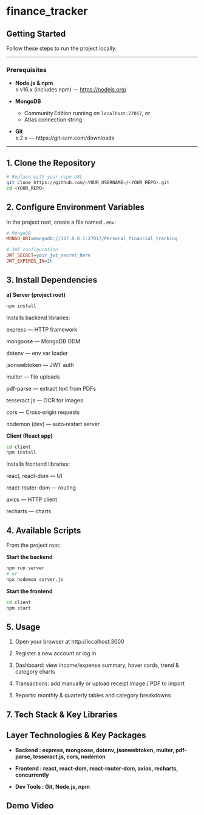 # finance_tracker

## Getting Started

Follow these steps to run the project locally.

---

### Prerequisites

- **Node.js & npm**  
  ≥ v16.x (includes npm) — https://nodejs.org/

- **MongoDB**  
  - Community Edition running on `localhost:27017`, or  
  - Atlas connection string  

- **Git**  
  ≥ 2.x — https://git‑scm.com/downloads

---

## 1. Clone the Repository

```bash
# Replace with your repo URL
git clone https://github.com/<YOUR_USERNAME>/<YOUR_REPO>.git
cd <YOUR_REPO>
````

## 2. Configure Environment Variables

In the project root, create a file named `.env`:

```ini
# MongoDB
MONGO_URI=mongodb://127.0.0.1:27017/Personal_financial_tracking

# JWT configuration
JWT_SECRET=your_jwt_secret_here
JWT_EXPIRES_IN=2h
````

## 3. Install Dependencies
**a) Server (project root)**
````bash
npm install
````
Installs backend libraries:

express — HTTP framework

mongoose — MongoDB ODM

dotenv — env var loader

jsonwebtoken — JWT auth

multer — file uploads

pdf-parse — extract text from PDFs

tesseract.js — OCR for images

cors — Cross‑origin requests

nodemon (dev) — auto‑restart server

**Client (React app)**
````bash
cd client
npm install
````
Installs frontend libraries:

react, react-dom — UI

react-router-dom — routing

axios — HTTP client

recharts — charts

## 4. Available Scripts
From the project root:

**Start the backend**
````bash
npm run server
# or
npx nodemon server.js
````
**Start the frontend**
````bash
cd client
npm start
````

## 5. Usage
 1. Open your browser at http://localhost:3000 

 2. Register a new account or log in 

 3. Dashboard: view income/expense summary, hover cards, trend & category charts 

 4. Transactions: add manually or upload receipt image / PDF to import 

 5. Reports: monthly & quarterly tables and category breakdowns


## 7. Tech Stack & Key Libraries
Layer	Technologies & Key Packages
---
- **Backend :	express, mongoose, dotenv, jsonwebtoken, multer, pdf-parse, tesseract.js, cors, nodemon**

- **Frontend :	react, react-dom, react-router-dom, axios, recharts, concurrently**

- **Dev Tools :	Git, Node.js, npm**

## Demo Video


